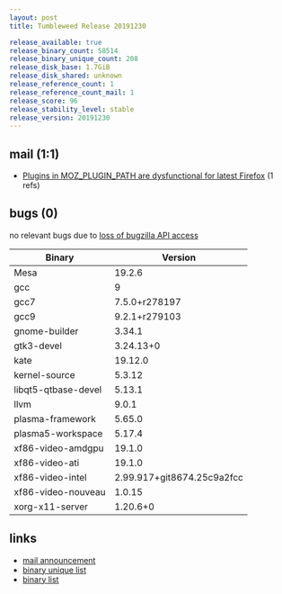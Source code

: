 ```yaml
---
layout: post
title: Tumbleweed Release 20191230

release_available: true
release_binary_count: 58514
release_binary_unique_count: 208
release_disk_base: 1.7GiB
release_disk_shared: unknown
release_reference_count: 1
release_reference_count_mail: 1
release_score: 96
release_stability_level: stable
release_version: 20191230
---
```


## mail (1:1)

- [Plugins in MOZ_PLUGIN_PATH are dysfunctional for latest Firefox](https://lists.opensuse.org/opensuse-factory/2020-01/msg00056.html) (1 refs)

## bugs (0)

<!--more-->

no relevant bugs due to [loss of bugzilla API access](https://bugzilla.opensuse.org/show_bug.cgi?id=1157722)

Binary | Version
--- | ---
Mesa | 19.2.6
gcc | 9
gcc7 | 7.5.0+r278197
gcc9 | 9.2.1+r279103
gnome-builder | 3.34.1
gtk3-devel | 3.24.13+0
kate | 19.12.0
kernel-source | 5.3.12
libqt5-qtbase-devel | 5.13.1
llvm | 9.0.1
plasma-framework | 5.65.0
plasma5-workspace | 5.17.4
xf86-video-amdgpu | 19.1.0
xf86-video-ati | 19.1.0
xf86-video-intel | 2.99.917+git8674.25c9a2fcc
xf86-video-nouveau | 1.0.15
xorg-x11-server | 1.20.6+0

## links

- [mail announcement](https://lists.opensuse.org/opensuse-factory/2020-01/msg00002.html)
- [binary unique list](http://download.opensuse.org/history/20191230/rpm.unique.list)
- [binary list](http://download.opensuse.org/history/20191230/rpm.list)
